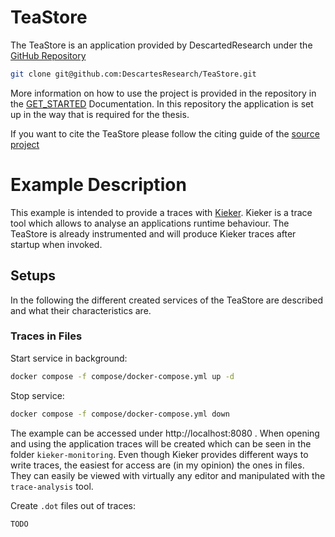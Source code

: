 # TeaStore

The TeaStore is an application provided by DescartedResearch under the [GitHub Repository](https://github.com/DescartesResearch/TeaStore/tree/master)

````bash
git clone git@github.com:DescartesResearch/TeaStore.git
````

More information on how to use the project is provided in the repository 
in the [GET_STARTED](https://github.com/DescartesResearch/TeaStore/blob/master/GET_STARTED.md) Documentation.
In this repository the application is set up in the way that is required for the thesis.

If you want to cite the TeaStore please follow the citing guide of the [source project](https://github.com/DescartesResearch/TeaStore/blob/master/README.md)

# Example Description

This example is intended to provide a traces with [Kieker](http://kieker-monitoring.net/).
Kieker is a trace tool which allows to analyse an applications runtime behaviour.
The TeaStore is already instrumented and will produce Kieker traces after startup when invoked.


## Setups

In the following the different created services of the TeaStore are described and what their characteristics are.

### Traces in Files

Start service in background:
```bash
docker compose -f compose/docker-compose.yml up -d
```

Stop service:
```bash
docker compose -f compose/docker-compose.yml down
```

The example can be accessed under http://localhost:8080 .
When opening and using the application traces will be created which can be seen in the folder `kieker-monitoring`.
Even though Kieker provides different ways to write traces, the easiest for access are (in my opinion) the ones in files.
They can easily be viewed with virtually any editor and manipulated with the `trace-analysis` tool.

Create `.dot` files out of traces:
```bash
TODO
```